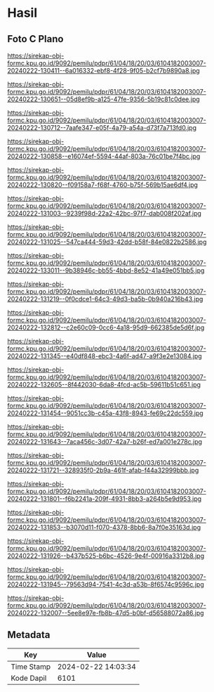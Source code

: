 # Hasil

## Foto C Plano

https://sirekap-obj-formc.kpu.go.id/9092/pemilu/pdpr/61/04/18/20/03/6104182003007-20240222-130411--6a016332-ebf8-4f28-9f05-b2cf7b9890a8.jpg

https://sirekap-obj-formc.kpu.go.id/9092/pemilu/pdpr/61/04/18/20/03/6104182003007-20240222-130651--05d8ef9b-a125-47fe-9356-5b19c81c0dee.jpg

https://sirekap-obj-formc.kpu.go.id/9092/pemilu/pdpr/61/04/18/20/03/6104182003007-20240222-130712--7aafe347-e05f-4a79-a54a-d73f7a713fd0.jpg

https://sirekap-obj-formc.kpu.go.id/9092/pemilu/pdpr/61/04/18/20/03/6104182003007-20240222-130858--e16074ef-5594-44af-803a-76c01be7f4bc.jpg

https://sirekap-obj-formc.kpu.go.id/9092/pemilu/pdpr/61/04/18/20/03/6104182003007-20240222-130820--f09158a7-f68f-4760-b75f-569b15ae6df4.jpg

https://sirekap-obj-formc.kpu.go.id/9092/pemilu/pdpr/61/04/18/20/03/6104182003007-20240222-131003--9239f98d-22a2-42bc-97f7-dab008f202af.jpg

https://sirekap-obj-formc.kpu.go.id/9092/pemilu/pdpr/61/04/18/20/03/6104182003007-20240222-131025--547ca444-59d3-42dd-b58f-84e0822b2586.jpg

https://sirekap-obj-formc.kpu.go.id/9092/pemilu/pdpr/61/04/18/20/03/6104182003007-20240222-133011--9b38946c-bb55-4bbd-8e52-41a49e051bb5.jpg

https://sirekap-obj-formc.kpu.go.id/9092/pemilu/pdpr/61/04/18/20/03/6104182003007-20240222-131219--0f0cdce1-64c3-49d3-ba5b-0b940a216b43.jpg

https://sirekap-obj-formc.kpu.go.id/9092/pemilu/pdpr/61/04/18/20/03/6104182003007-20240222-132812--c2e60c09-0cc6-4a18-95d9-662385de5d6f.jpg

https://sirekap-obj-formc.kpu.go.id/9092/pemilu/pdpr/61/04/18/20/03/6104182003007-20240222-131345--e40df848-ebc3-4a6f-ad47-a9f3e2e13084.jpg

https://sirekap-obj-formc.kpu.go.id/9092/pemilu/pdpr/61/04/18/20/03/6104182003007-20240222-132605--8f442030-6da8-4fcd-ac5b-59611b51c651.jpg

https://sirekap-obj-formc.kpu.go.id/9092/pemilu/pdpr/61/04/18/20/03/6104182003007-20240222-131454--9051cc3b-c45a-43f8-8943-fe69c22dc559.jpg

https://sirekap-obj-formc.kpu.go.id/9092/pemilu/pdpr/61/04/18/20/03/6104182003007-20240222-131643--7aca456c-3d07-42a7-b26f-ed7a001e278c.jpg

https://sirekap-obj-formc.kpu.go.id/9092/pemilu/pdpr/61/04/18/20/03/6104182003007-20240222-131721--328935f0-2b9a-461f-afab-f44a32999bbb.jpg

https://sirekap-obj-formc.kpu.go.id/9092/pemilu/pdpr/61/04/18/20/03/6104182003007-20240222-131801--f6b2241a-209f-4931-8bb3-a264b5e9d953.jpg

https://sirekap-obj-formc.kpu.go.id/9092/pemilu/pdpr/61/04/18/20/03/6104182003007-20240222-131853--b3070d11-f070-4378-8bb6-8a7f0e35163d.jpg

https://sirekap-obj-formc.kpu.go.id/9092/pemilu/pdpr/61/04/18/20/03/6104182003007-20240222-131926--b437b525-b6bc-4526-9e4f-00916a3312b8.jpg

https://sirekap-obj-formc.kpu.go.id/9092/pemilu/pdpr/61/04/18/20/03/6104182003007-20240222-131945--79563d94-7541-4c3d-a53b-8f6574c9596c.jpg

https://sirekap-obj-formc.kpu.go.id/9092/pemilu/pdpr/61/04/18/20/03/6104182003007-20240222-132007--5ee8e97e-fb8b-47d5-b0bf-d56588072a86.jpg


## Metadata

| Key        | Value               |
| ---------- | ------------------- |
| Time Stamp | 2024-02-22 14:03:34 |
| Kode Dapil | 6101                |



